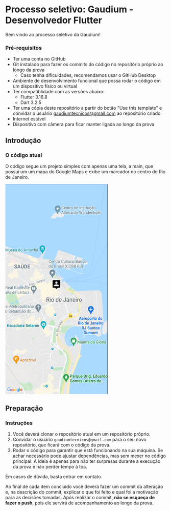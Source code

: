 # Processo seletivo: Gaudium - Desenvolvedor Flutter
Bem vindo ao processo seletivo da Gaudium!

### Pré-requisitos
- Ter uma conta no GitHub
- Git instalado para fazer os commits do código no repositório próprio  ao longo da prova
  - Caso tenha dificuldades, recomendamos usar o GitHub Desktop
- Ambiente de desenvolvimento funcional que possa rodar o código em um dispositivo físico ou virtual
- Ter compatiblidade com as versões abaixo:
  - Flutter 3.16.8
  - Dart 3.2.5
- Ter uma cópia deste repositório a partir do botão "Use this template" e convidar o usuário gaudiumtecnicos@gmail.com ao repositório criado
- Internet estável
- Dispositivo com câmera para ficar manter ligada ao longo da prova

## Introdução

### O código atual
O código segue um projeto simples com apenas uma tela, a main, que possui um um mapa do Google Maps e exibe um marcador no centro do Rio de Janeiro. 

<img width="321" alt="image" src="imgs/mapa.png">

## Preparação
### Instruções
1. Você deverá clonar o repositório atual em um repositório próprio.
2. Convidar o usuário `gaudiumtecnicos@gmail.com` para o seu novo repositório, que ficará com o código da prova.
3. Rodar o código para garantir que está funcionando na sua máquina. Se achar necessário pode ajustar dependências, mas sem mexer no código principal. A ideia é apenas para não ter surpresas durante a execução da prova e não perder tempo à toa.

Em casos de dúvida, basta entrar em contato.

Ao final de cada item concluído você deverá fazer um commit da alteração e, na descrição do commit, explicar o que foi feito e qual foi a motivação para as decisões tomadas. Após realizar o commit, **não se esqueça de fazer o push**, pois ele servirá de acompanhamento ao longo da prova.
